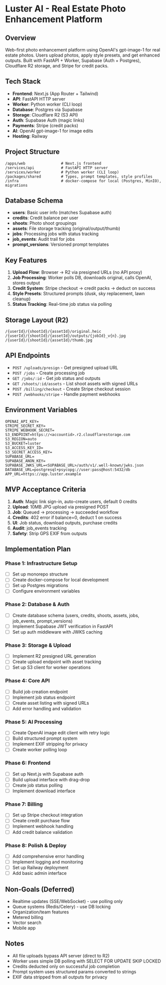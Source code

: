 # Luster AI - Real Estate Photo Enhancement Platform

## Overview
Web-first photo enhancement platform using OpenAI's gpt-image-1 for real estate photos. Users upload photos, apply style presets, and get enhanced outputs. Built with FastAPI + Worker, Supabase (Auth + Postgres), Cloudflare R2 storage, and Stripe for credit packs.

## Tech Stack
- **Frontend**: Next.js (App Router + Tailwind)
- **API**: FastAPI HTTP server  
- **Worker**: Python worker (CLI loop)
- **Database**: Postgres via Supabase
- **Storage**: Cloudflare R2 (S3 API)
- **Auth**: Supabase Auth (magic links)
- **Payments**: Stripe (credit packs)
- **AI**: OpenAI gpt-image-1 for image edits
- **Hosting**: Railway

## Project Structure
```
/apps/web                # Next.js frontend
/services/api            # FastAPI HTTP server
/services/worker         # Python worker (CLI loop)
/packages/shared         # Types, prompt templates, style profiles
/infra                   # docker-compose for local (Postgres, MinIO), migrations
```

## Database Schema
- **users**: Basic user info (matches Supabase auth)
- **credits**: Credit balance per user
- **shoots**: Photo shoot groupings
- **assets**: File storage tracking (original/output/thumb)
- **jobs**: Processing jobs with status tracking
- **job_events**: Audit trail for jobs
- **prompt_versions**: Versioned prompt templates

## Key Features
1. **Upload Flow**: Browser → R2 via presigned URLs (no API proxy)
2. **Job Processing**: Worker polls DB, downloads original, calls OpenAI, stores output
3. **Credit System**: Stripe checkout → credit packs → deduct on success
4. **Style Presets**: Structured prompts (dusk, sky replacement, lawn cleanup)
5. **Status Tracking**: Real-time job status via polling

## Storage Layout (R2)
```
/{userId}/{shootId}/{assetId}/original.heic
/{userId}/{shootId}/{assetId}/outputs/{jobId}_v{n}.jpg
/{userId}/{shootId}/{assetId}/thumb.jpg
```

## API Endpoints
- `POST /uploads/presign` - Get presigned upload URL
- `POST /jobs` - Create processing job
- `GET /jobs/:id` - Get job status and outputs
- `GET /shoots/:id/assets` - List shoot assets with signed URLs
- `POST /billing/checkout` - Create Stripe checkout session
- `POST /webhooks/stripe` - Handle payment webhooks

## Environment Variables
```
OPENAI_API_KEY=
STRIPE_SECRET_KEY=
STRIPE_WEBHOOK_SECRET=
S3_ENDPOINT=https://<accountid>.r2.cloudflarestorage.com
S3_REGION=auto
S3_BUCKET=luster
S3_ACCESS_KEY_ID=
S3_SECRET_ACCESS_KEY=
SUPABASE_URL=
SUPABASE_ANON_KEY=
SUPABASE_JWKS_URL=<SUPABASE_URL>/auth/v1/.well-known/jwks.json
DATABASE_URL=postgresql+psycopg://user:pass@host:5432/db
APP_URL=https://app.luster.example
```

## MVP Acceptance Criteria
1. **Auth**: Magic link sign-in, auto-create users, default 0 credits
2. **Upload**: 10MB JPG upload via presigned POST
3. **Job**: Queued → processing → succeeded workflow
4. **Credits**: 402 error if balance=0, deduct 1 on success
5. **UI**: Job status, download outputs, purchase credits
6. **Audit**: job_events tracking
7. **Safety**: Strip GPS EXIF from outputs

## Implementation Plan

### Phase 1: Infrastructure Setup
- [ ] Set up monorepo structure
- [ ] Create docker-compose for local development
- [ ] Set up Postgres migrations
- [ ] Configure environment variables

### Phase 2: Database & Auth
- [ ] Create database schema (users, credits, shoots, assets, jobs, job_events, prompt_versions)
- [ ] Implement Supabase JWT verification in FastAPI
- [ ] Set up auth middleware with JWKS caching

### Phase 3: Storage & Upload
- [ ] Implement R2 presigned URL generation
- [ ] Create upload endpoint with asset tracking
- [ ] Set up S3 client for worker operations

### Phase 4: Core API
- [ ] Build job creation endpoint
- [ ] Implement job status endpoint
- [ ] Create asset listing with signed URLs
- [ ] Add error handling and validation

### Phase 5: AI Processing
- [ ] Create OpenAI image edit client with retry logic
- [ ] Build structured prompt system
- [ ] Implement EXIF stripping for privacy
- [ ] Create worker polling loop

### Phase 6: Frontend
- [ ] Set up Next.js with Supabase auth
- [ ] Build upload interface with drag-drop
- [ ] Create job status polling
- [ ] Implement download interface

### Phase 7: Billing
- [ ] Set up Stripe checkout integration
- [ ] Create credit purchase flow
- [ ] Implement webhook handling
- [ ] Add credit balance validation

### Phase 8: Polish & Deploy
- [ ] Add comprehensive error handling
- [ ] Implement logging and monitoring
- [ ] Set up Railway deployment
- [ ] Add basic admin interface

## Non-Goals (Deferred)
- Realtime updates (SSE/WebSocket) - use polling only
- Queue systems (Redis/Celery) - use DB locking
- Organization/team features
- Metered billing
- Vector search
- Mobile app

## Notes
- All file uploads bypass API server (direct to R2)
- Worker uses simple DB polling with SELECT FOR UPDATE SKIP LOCKED
- Credits deducted only on successful job completion
- Prompt system uses structured params converted to strings
- EXIF data stripped from all outputs for privacy